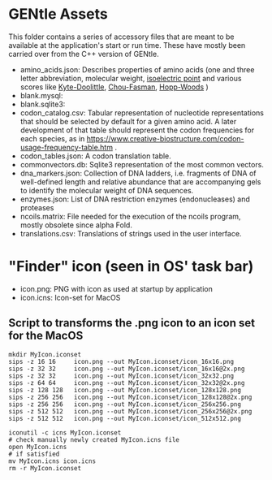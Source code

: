 # GENtle Assets

This folder contains a series of accessory files that are meant to be available
at the application's start or run time. These have mostly been carried over from the C++ version of GENtle.

- amino_acids.json: Describes properties of amino acids (one and three letter abbreviation, molecular weight, [isoelectric point](https://en.wikipedia.org/wiki/Isoelectric_point) and various scores like [Kyte-Doolittle](https://en.wikipedia.org/wiki/Hydrophobicity_scales), [Chou-Fasman](https://en.wikipedia.org/wiki/Chou%E2%80%93Fasman_method), [Hopp-Woods](https://en.wikipedia.org/wiki/Hopp%E2%80%93Woods_scale) ) 
- blank.mysql:
- blank.sqlite3:
- codon_catalog.csv: Tabular representation of nucleotide representations that should be selected by default for a given amino acid. A later development of that table should represent the codon frequencies for each species, as in https://www.creative-biostructure.com/codon-usage-frequency-table.htm .
- codon_tables.json: A codon translation table.
- commonvectors.db: Sqlite3 representation of the most common vectors.
- dna_markers.json: Collection of DNA ladders, i.e. fragments of DNA of well-defined length and relative abundance that are accompanying gels to identify the molecular weight of DNA sequences.
- enzymes.json: List of DNA restriction enzymes (endonucleases) and proteases
- ncoils.matrix: File needed for the execution of the ncoils program, mostly obsolete since alpha Fold.
- translations.csv: Translations of strings used in the user interface.

# "Finder" icon (seen in OS' task bar)

- icon.png: PNG with icon as used at startup by application
- icon.icns: Icon-set for MacOS

## Script to transforms the .png icon to an icon set for the MacOS
```[bash]
mkdir MyIcon.iconset
sips -z 16 16     icon.png --out MyIcon.iconset/icon_16x16.png
sips -z 32 32     icon.png --out MyIcon.iconset/icon_16x16@2x.png
sips -z 32 32     icon.png --out MyIcon.iconset/icon_32x32.png
sips -z 64 64     icon.png --out MyIcon.iconset/icon_32x32@2x.png
sips -z 128 128   icon.png --out MyIcon.iconset/icon_128x128.png
sips -z 256 256   icon.png --out MyIcon.iconset/icon_128x128@2x.png
sips -z 256 256   icon.png --out MyIcon.iconset/icon_256x256.png
sips -z 512 512   icon.png --out MyIcon.iconset/icon_256x256@2x.png
sips -z 512 512   icon.png --out MyIcon.iconset/icon_512x512.png

iconutil -c icns MyIcon.iconset
# check manually newly created MyIcon.icns file
open MyIcon.icns
# if satisfied
mv MyIcon.icns icon.icns
rm -r MyIcon.iconset
```
